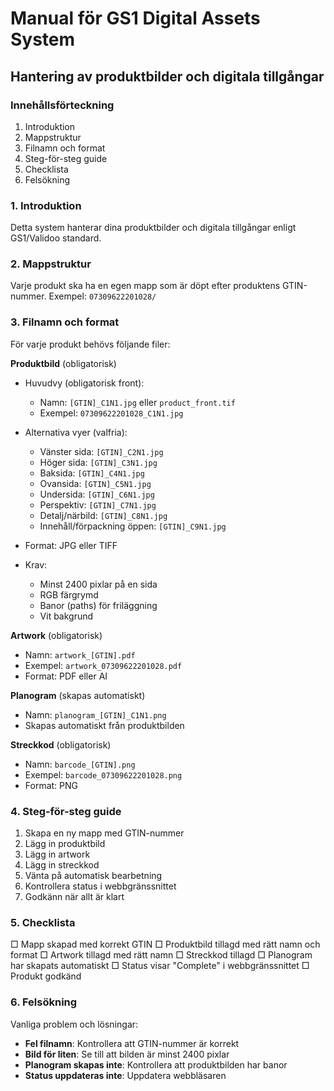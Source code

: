 # Manual för GS1 Digital Assets System
## Hantering av produktbilder och digitala tillgångar

### Innehållsförteckning
1. Introduktion
2. Mappstruktur
3. Filnamn och format
4. Steg-för-steg guide
5. Checklista
6. Felsökning

### 1. Introduktion
Detta system hanterar dina produktbilder och digitala tillgångar enligt GS1/Validoo standard. 

### 2. Mappstruktur
Varje produkt ska ha en egen mapp som är döpt efter produktens GTIN-nummer.
Exempel: `07309622201028/`

### 3. Filnamn och format
För varje produkt behövs följande filer:

**Produktbild** (obligatorisk)
- Huvudvy (obligatorisk front):
  - Namn: `[GTIN]_C1N1.jpg` eller `product_front.tif`
  - Exempel: `07309622201028_C1N1.jpg`

- Alternativa vyer (valfria):
  - Vänster sida: `[GTIN]_C2N1.jpg`
  - Höger sida: `[GTIN]_C3N1.jpg`
  - Baksida: `[GTIN]_C4N1.jpg`
  - Ovansida: `[GTIN]_C5N1.jpg`
  - Undersida: `[GTIN]_C6N1.jpg`
  - Perspektiv: `[GTIN]_C7N1.jpg`
  - Detalj/närbild: `[GTIN]_C8N1.jpg`
  - Innehåll/förpackning öppen: `[GTIN]_C9N1.jpg`

- Format: JPG eller TIFF
- Krav: 
  - Minst 2400 pixlar på en sida
  - RGB färgrymd
  - Banor (paths) för friläggning
  - Vit bakgrund

**Artwork** (obligatorisk)
- Namn: `artwork_[GTIN].pdf`
- Exempel: `artwork_07309622201028.pdf`
- Format: PDF eller AI

**Planogram** (skapas automatiskt)
- Namn: `planogram_[GTIN]_C1N1.png`
- Skapas automatiskt från produktbilden

**Streckkod** (obligatorisk)
- Namn: `barcode_[GTIN].png`
- Exempel: `barcode_07309622201028.png`
- Format: PNG

### 4. Steg-för-steg guide
1. Skapa en ny mapp med GTIN-nummer
2. Lägg in produktbild
3. Lägg in artwork
4. Lägg in streckkod
5. Vänta på automatisk bearbetning
6. Kontrollera status i webbgränssnittet
7. Godkänn när allt är klart

### 5. Checklista
□ Mapp skapad med korrekt GTIN
□ Produktbild tillagd med rätt namn och format
□ Artwork tillagd med rätt namn
□ Streckkod tillagd
□ Planogram har skapats automatiskt
□ Status visar "Complete" i webbgränssnittet
□ Produkt godkänd

### 6. Felsökning
Vanliga problem och lösningar:
- **Fel filnamn**: Kontrollera att GTIN-nummer är korrekt
- **Bild för liten**: Se till att bilden är minst 2400 pixlar
- **Planogram skapas inte**: Kontrollera att produktbilden har banor
- **Status uppdateras inte**: Uppdatera webbläsaren 